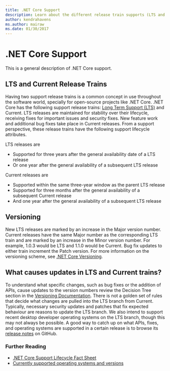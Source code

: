 ```yaml
---
title: .NET Core Support
description: Learn about the different release train supports (LTS and Current) for .NET Core
author: kendrahavens
ms.author: mairaw
ms.date: 01/30/2017
---
```

# .NET Core Support

This is a general description of .NET Core support.

## LTS and Current Release Trains

Having two support release trains is a common concept in use throughout the software world, specially for open-source projects like .NET Core. .NET Core has the following support release trains: [Long Term Support (LTS)](https://en.wikipedia.org/wiki/Long-term_support) and Current. LTS releases are maintained for stability over their lifecycle, receiving fixes for important issues and security fixes. New feature work and additional bug fixes take place in Current releases. From a support perspective, these release trains have the following support lifecycle attributes.

LTS releases are
* Supported for three years after the general availability date of a LTS release
* Or one year after the general availability of a subsequent LTS release

Current releases are
* Supported within the same three-year window as the parent LTS release
* Supported for three months after the general availability of a subsequent Current release
* And one year after the general availability of a subsequent LTS release

## Versioning
New LTS releases are marked by an increase in the Major version number. Current releases have the same Major number as the corresponding LTS train and are marked by an increase in the Minor version number. For example, 1.0.3 would be LTS and 1.1.0 would be Current. Bug fix updates to either train increment the Patch version. For more information on the versioning scheme, see [.NET Core Versioning](index.md).

## What causes updates in LTS and Current trains?
To understand what specific changes, such as bug fixes or the addition of APIs, cause updates to the version numbers review the Decision Tree section in the [Versioning Documentation](index.md). There is not a golden set of rules that decide what changes are pulled into the LTS branch from Current. Typically, necessary security updates and patches that fix expected behaviour are reasons to update the LTS branch. We also intend to support recent desktop developer operating systems on the LTS branch, though this may not always be possible. A good way to catch up on what APIs, fixes, and operating systems are supported in a certain release is to browse its [release notes](https://github.com/dotnet/core/tree/master/release-notes) on GitHub.

### Further Reading
* [.NET Core Support Lifecycle Fact Sheet](https://www.microsoft.com/net/core/support)
* [Currently supported operating systems and versions](https://github.com/dotnet/core/blob/master/roadmap.md)
